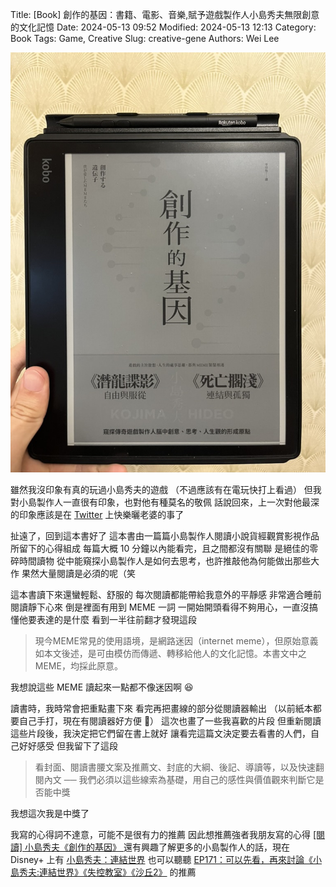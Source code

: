 Title: [Book] 創作的基因：書籍、電影、音樂,賦予遊戲製作人小島秀夫無限創意的文化記憶
Date: 2024-05-13 09:52
Modified: 2024-05-13 12:13
Category: Book
Tags: Game, Creative
Slug: creative-gene
Authors: Wei Lee

![creative-gene](/images/books/creative-gene.jpg)

<!--more-->

雖然我沒印象有真的玩過小島秀夫的遊戲
（不過應該有在電玩快打上看過）
但我對小島製作人一直很有印象，也對他有種莫名的敬佩
話說回來，上一次對他最深的印象應該是在 [Twitter](https://twitter.com/Kojima_Hideo/status/1670520011482603521) 上快樂曬老婆的事了

扯遠了，回到這本書好了
這本書由一篇篇小島製作人閱讀小說貨經觀賞影視作品所留下的心得組成
每篇大概 10 分鐘以內能看完，且之間都沒有關聯
是絕佳的零碎時間讀物
從中能窺探小島製作人是如何去思考，也許推敲他為何能做出那些大作
果然大量閱讀是必須的呢（笑

這本書讀下來還蠻輕鬆、舒服的
每次閱讀都能帶給我意外的平靜感
非常適合睡前閱讀靜下心來
倒是裡面有用到 MEME 一詞
一開始開頭看得不夠用心，一直沒搞懂他要表達的是什麼
看到一半往前翻才發現這段

> 現今MEME常見的使用語境，是網路迷因（internet meme），但原始意義如本文後述，是可由模仿而傳遞、轉移給他人的文化記憶。本書文中之MEME，均採此原意。

我想說這些 MEME 讀起來一點都不像迷因啊 😆

讀書時，我時常會把重點畫下來
看完再把畫線的部分從閱讀器輸出
（以前紙本都要自己手打，現在有閱讀器好方便 🙌）
這次也畫了一些我喜歡的片段
但重新閱讀這些片段後，我決定把它們留在書上就好
讓看完這篇文決定要去看書的人們，自己好好感受
但我留下了這段

> 看封面、閱讀書腰文案及推薦文、封底的大綱、後記、導讀等，以及快速翻閱內文 ── 我們必須以這些線索為基礎，用自己的感性與價值觀來判斷它是否能中獎

我想這次我是中獎了 

我寫的心得詞不達意，可能不是很有力的推薦
因此想推薦強者我朋友寫的心得 [ [閱讀] 小島秀夫《創作的基因》 ](https://lankudot.airfishlab.com/blog/2023-10-the-gifted-gene-and-my-lovable-memes/)
還有興趣了解更多的小島製作人的話，現在 Disney+ 上有 [小島秀夫：連結世界](https://www.disneyplus.com/en-tw/movies/hideo-kojima-connecting-worlds/5J9EpUmPgTfG)
也可以聽聽 [EP171：可以先看，再來討論《小島秀夫:連結世界》《失控教室》《沙丘2》](https://neildrinkmilk.firstory.io/episodes/clt9hqqvz17kp01zzc5je5edw) 的推薦
